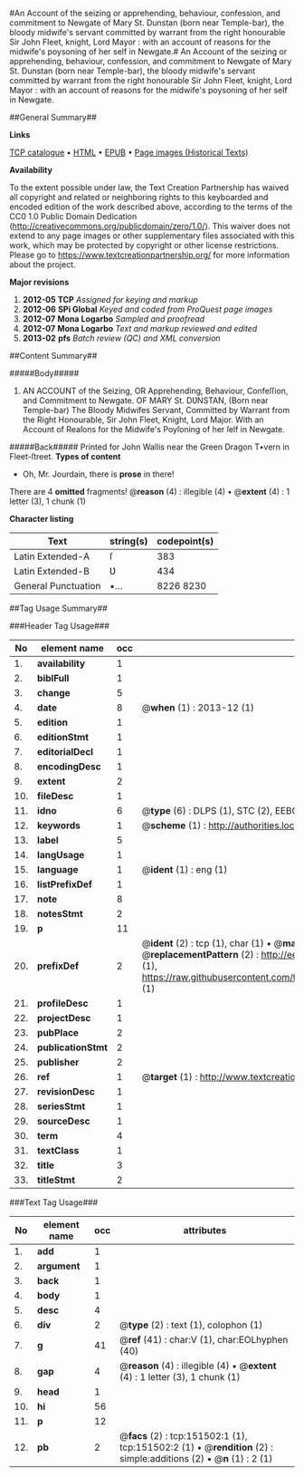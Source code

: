#An Account of the seizing or apprehending, behaviour, confession, and commitment to Newgate of Mary St. Dunstan (born near Temple-bar), the bloody midwife's servant committed by warrant from the right honourable Sir John Fleet, knight, Lord Mayor : with an account of reasons for the midwife's poysoning of her self in Newgate.#
An Account of the seizing or apprehending, behaviour, confession, and commitment to Newgate of Mary St. Dunstan (born near Temple-bar), the bloody midwife's servant committed by warrant from the right honourable Sir John Fleet, knight, Lord Mayor : with an account of reasons for the midwife's poysoning of her self in Newgate.

##General Summary##

**Links**

[TCP catalogue](http://www.ota.ox.ac.uk/tcp/)  • 
[HTML](http://tei.it.ox.ac.uk/tcp/Texts-HTML/free/A75/A75648.html)  • 
[EPUB](http://tei.it.ox.ac.uk/tcp/Texts-EPUB/free/A75/A75648.epub) • 
[Page images (Historical Texts)](https://historicaltexts.jisc.ac.uk/eebo-43077443e)

**Availability**

To the extent possible under law, the Text Creation Partnership has waived all copyright and related or neighboring rights to this keyboarded and encoded edition of the work described above, according to the terms of the CC0 1.0 Public Domain Dedication (http://creativecommons.org/publicdomain/zero/1.0/). This waiver does not extend to any page images or other supplementary files associated with this work, which may be protected by copyright or other license restrictions. Please go to https://www.textcreationpartnership.org/ for more information about the project.

**Major revisions**

1. __2012-05__ __TCP__ *Assigned for keying and markup*
1. __2012-06__ __SPi Global__ *Keyed and coded from ProQuest page images*
1. __2012-07__ __Mona Logarbo__ *Sampled and proofread*
1. __2012-07__ __Mona Logarbo__ *Text and markup reviewed and edited*
1. __2013-02__ __pfs__ *Batch review (QC) and XML conversion*

##Content Summary##

#####Body#####

1. AN ACCOUNT of the Seizing, OR Apprehending, Behaviour, Confeſſion, and Commitment to Newgate. OF MARY St. DƲNSTAN, (Born near Temple-bar) The Bloody Midwifes Servant, Committed by Warrant from the Right Honourable, Sir John Fleet, Knight, Lord Major. With an Account of Reaſons for the Midwife's Poyſoning of her ſelf in Newgate.

#####Back#####
Printed for John Wallis near the Green Dragon T•vern in Fleet-ſtreet.
**Types of content**

  * Oh, Mr. Jourdain, there is **prose** in there!

There are 4 **omitted** fragments! 
 @__reason__ (4) : illegible (4)  •  @__extent__ (4) : 1 letter (3), 1 chunk (1)

**Character listing**


|Text|string(s)|codepoint(s)|
|---|---|---|
|Latin Extended-A|ſ|383|
|Latin Extended-B|Ʋ|434|
|General Punctuation|•…|8226 8230|

##Tag Usage Summary##

###Header Tag Usage###

|No|element name|occ|attributes|
|---|---|---|---|
|1.|__availability__|1||
|2.|__biblFull__|1||
|3.|__change__|5||
|4.|__date__|8| @__when__ (1) : 2013-12 (1)|
|5.|__edition__|1||
|6.|__editionStmt__|1||
|7.|__editorialDecl__|1||
|8.|__encodingDesc__|1||
|9.|__extent__|2||
|10.|__fileDesc__|1||
|11.|__idno__|6| @__type__ (6) : DLPS (1), STC (2), EEBO-CITATION (1), OCLC (1), VID (1)|
|12.|__keywords__|1| @__scheme__ (1) : http://authorities.loc.gov/ (1)|
|13.|__label__|5||
|14.|__langUsage__|1||
|15.|__language__|1| @__ident__ (1) : eng (1)|
|16.|__listPrefixDef__|1||
|17.|__note__|8||
|18.|__notesStmt__|2||
|19.|__p__|11||
|20.|__prefixDef__|2| @__ident__ (2) : tcp (1), char (1)  •  @__matchPattern__ (2) : ([0-9\-]+):([0-9IVX]+) (1), (.+) (1)  •  @__replacementPattern__ (2) : http://eebo.chadwyck.com/downloadtiff?vid=$1&page=$2 (1), https://raw.githubusercontent.com/textcreationpartnership/Texts/master/tcpchars.xml#$1 (1)|
|21.|__profileDesc__|1||
|22.|__projectDesc__|1||
|23.|__pubPlace__|2||
|24.|__publicationStmt__|2||
|25.|__publisher__|2||
|26.|__ref__|1| @__target__ (1) : http://www.textcreationpartnership.org/docs/. (1)|
|27.|__revisionDesc__|1||
|28.|__seriesStmt__|1||
|29.|__sourceDesc__|1||
|30.|__term__|4||
|31.|__textClass__|1||
|32.|__title__|3||
|33.|__titleStmt__|2||


###Text Tag Usage###

|No|element name|occ|attributes|
|---|---|---|---|
|1.|__add__|1||
|2.|__argument__|1||
|3.|__back__|1||
|4.|__body__|1||
|5.|__desc__|4||
|6.|__div__|2| @__type__ (2) : text (1), colophon (1)|
|7.|__g__|41| @__ref__ (41) : char:V (1), char:EOLhyphen (40)|
|8.|__gap__|4| @__reason__ (4) : illegible (4)  •  @__extent__ (4) : 1 letter (3), 1 chunk (1)|
|9.|__head__|1||
|10.|__hi__|56||
|11.|__p__|12||
|12.|__pb__|2| @__facs__ (2) : tcp:151502:1 (1), tcp:151502:2 (1)  •  @__rendition__ (2) : simple:additions (2)  •  @__n__ (1) : 2 (1)|
